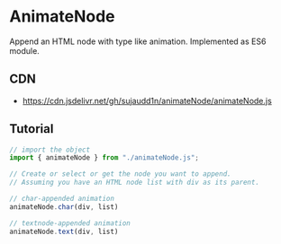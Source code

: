 # AnimateNode

Append an HTML node with type like animation.
Implemented as ES6 module.

## CDN

- <https://cdn.jsdelivr.net/gh/sujaudd1n/animateNode/animateNode.js>

## Tutorial

```js
// import the object
import { animateNode } from "./animateNode.js";

// Create or select or get the node you want to append.
// Assuming you have an HTML node list with div as its parent.

// char-appended animation
animateNode.char(div, list)

// textnode-appended animation
animateNode.text(div, list)
```